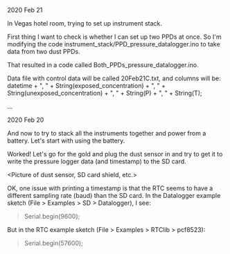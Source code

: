 2020 Feb 21

In Vegas hotel room, trying to set up instrument stack.

First thing I want to check is whether I can set up two PPDs at once. So I'm modifying
the code instrument_stack/PPD_pressure_datalogger.ino to take data from two dust PPDs.

That resulted in a code called Both_PPDs_pressure_datalogger.ino.

Data file with control data will be called 20Feb21C.txt, and columns will be:
datetime + ", " + String(exposed_concentration) + ", " + String(unexposed_concentration) + ", " + String(P) + ", " + String(T);

...

2020 Feb 20

And now to try to stack all the instruments together and power from a battery. Let's start with using the battery.

<Picture of battery plugged in>

Worked! Let's go for the gold and plug the dust sensor in and try to get it to write the pressure logger data (and timestamp) to the SD card.

<Picture of dust sensor, SD card shield, etc.>

OK, one issue with printing a timestamp is that the RTC seems to have a different sampling rate (baud) than the SD card. In the Datalogger example sketch (File > Examples > SD > Datalogger), I see:

> Serial.begin(9600);

But in the RTC example sketch (File > Examples > RTClib > pcf8523):

> Serial.begin(57600);
